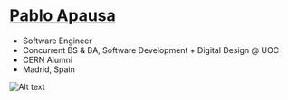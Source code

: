 # <a href="https://apausa.dev" target="_blank" rel="noreferrer">Pablo Apausa</a>

- Software Engineer
- Concurrent BS & BA, Software Development + Digital Design @ UOC
- CERN Alumni
- Madrid, Spain

![Alt text](https://spotify-recently-played-readme.vercel.app/api?user=pabloapausa)
